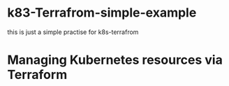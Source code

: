 # k83-Terrafrom-simple-example
this is just a  simple  practise for  k8s-terrafrom
# Managing Kubernetes resources via Terraform
